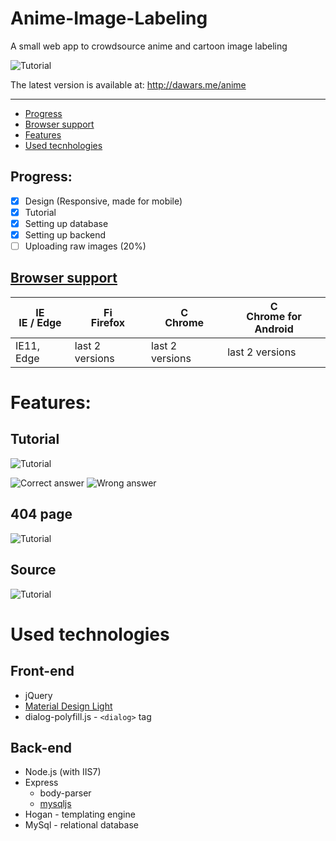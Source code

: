 # Anime-Image-Labeling
A small web app to crowdsource anime and cartoon image labeling

![Tutorial](img/tutorial_page.png?raw=true "Tutorial")

The latest version is available at: http://dawars.me/anime

- - -


- [Progress](#progress)
- [Browser support](#browser-support)
- [Features](#features)
- [Used tecnhologies](#used-technologies)

## Progress:
- [x] Design (Responsive, made for mobile)
- [x] Tutorial
- [x] Setting up database
- [x] Setting up backend
- [ ] Uploading raw images (20%)

## [Browser support](https://godban.github.io)

| [<img src="https://raw.githubusercontent.com/godban/browsers-support-badges/master/src/images/edge.png" alt="IE / Edge" width="16px" height="16px" />](http://godban.github.io/browsers-support-badges/)</br>IE / Edge | [<img src="https://raw.githubusercontent.com/godban/browsers-support-badges/master/src/images/firefox.png" alt="Firefox" width="16px" height="16px" />](http://godban.github.io/browsers-support-badges/)</br>Firefox | [<img src="https://raw.githubusercontent.com/godban/browsers-support-badges/master/src/images/chrome.png" alt="Chrome" width="16px" height="16px" />](http://godban.github.io/browsers-support-badges/)</br>Chrome | [<img src="https://raw.githubusercontent.com/godban/browsers-support-badges/master/src/images/chrome-android.png" alt="Chrome for Android" width="16px" height="16px" />](http://godban.github.io/browsers-support-badges/)</br>Chrome for Android |
| --------- | --------- | --------- | --------- |
| IE11, Edge| last 2 versions| last 2 versions| last 2 versions


# Features:
## Tutorial
![Tutorial](img/tutorial.png?raw=true "Tutorial")

![Correct answer](img/correct.png?raw=true "Correct answer")
![Wrong answer](img/wrong.png?raw=true "Wrong answer")

## 404 page
![Tutorial](img/not_found.png?raw=true "Tutorial")

## Source
![Tutorial](img/tooltip.png?raw=true "Tutorial")

# Used technologies

## Front-end
- jQuery
- [Material Design Light](https://github.com/google/material-design-lite)
- dialog-polyfill.js - `<dialog>` tag

## Back-end
* Node.js (with IIS7)
* Express
    * body-parser
    * [mysqljs](https://github.com/mysqljs/mysql)
* Hogan - templating engine
* MySql - relational database
